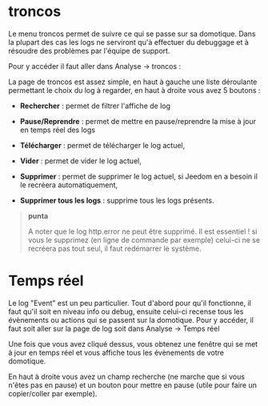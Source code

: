 troncos 
====

Le menu troncos permet de suivre ce qui se passe sur sa domotique. Dans la
plupart des cas les logs ne serviront qu'à effectuer du debuggage et à
résoudre des problèmes par l'équipe de support.

Pour y accéder il faut aller dans Analyse → troncos :

La page de troncos est assez simple, en haut à gauche une liste déroulante
permettant le choix du log à regarder, en haut à droite vous avez 5
boutons :

-   **Rechercher** : permet de filtrer l'affiche de log

-   **Pause/Reprendre** : permet de mettre en pause/reprendre la mise à
    jour en temps réel des logs

-   **Télécharger** : permet de télécharger le log actuel,

-   **Vider** : permet de vider le log actuel,

-   **Supprimer** : permet de supprimer le log actuel, si Jeedom en a
    besoin il le recréera automatiquement,

-   **Supprimer tous les logs** : supprime tous les logs présents.

> **punta**
>
> A noter que le log http.error ne peut être supprimé. Il est essentiel
> ! si vous le supprimez (en ligne de commande par exemple) celui-ci ne
> se recréera pas tout seul, il faut redémarrer le système.

Temps réel 
==============

Le log "Event" est un peu particulier. Tout d'abord pour qu'il
fonctionne, il faut qu'il soit en niveau info ou debug, ensuite celui-ci
recense tous les évènements ou actions qui se passent sur la domotique.
Pour y accéder, il faut soit aller sur la page de log soit dans Analyse
→ Temps réel

Une fois que vous avez cliqué dessus, vous obtenez une fenêtre qui se
met à jour en temps réel et vous affiche tous les évènements de votre
domotique.

En haut à droite vous avez un champ recherche (ne marche que si vous
n'êtes pas en pause) et un bouton pour mettre en pause (utile pour faire
un copier/coller par exemple).
